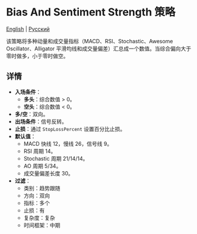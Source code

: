 # Bias And Sentiment Strength 策略
[English](README.md) | [Русский](README_ru.md)

该策略将多种动量和成交量指标（MACD、RSI、Stochastic、Awesome Oscillator、Alligator 平滑均线和成交量偏差）汇总成一个数值。当综合偏向大于零时做多，小于零时做空。

## 详情

- **入场条件**：
  - **多头**：综合数值 > 0。
  - **空头**：综合数值 < 0。
- **多/空**：双向。
- **出场条件**：信号反转。
- **止损**：通过 `StopLossPercent` 设置百分比止损。
- **默认值**：
  - MACD 快线 12，慢线 26，信号线 9。
  - RSI 周期 14。
  - Stochastic 周期 21/14/14。
  - AO 周期 5/34。
  - 成交量偏差长度 30。
- **过滤**：
  - 类别：趋势跟随
  - 方向：双向
  - 指标：多个
  - 止损：有
  - 复杂度：复杂
  - 时间框架：中期
